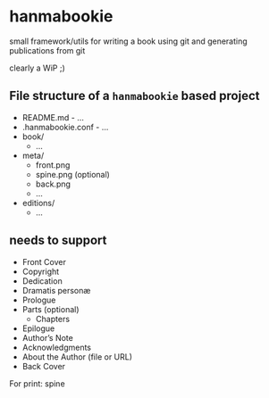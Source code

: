 # hanmabookie

small framework/utils for writing a book using git and generating publications from git

clearly a WiP ;)

## File structure of a `hanmabookie` based project

- README.md - … 
- .hanmabookie.conf - …
- book/
    - …
- meta/
    - front.png
    - spine.png (optional)
    - back.png
    - …
- editions/
    - …

## needs to support

- Front Cover
- Copyright
- Dedication
- Dramatis personæ
- Prologue
- Parts (optional)
    - Chapters
- Epilogue
- Author’s Note
- Acknowledgments
- About the Author (file or URL)
- Back Cover

For print: spine
